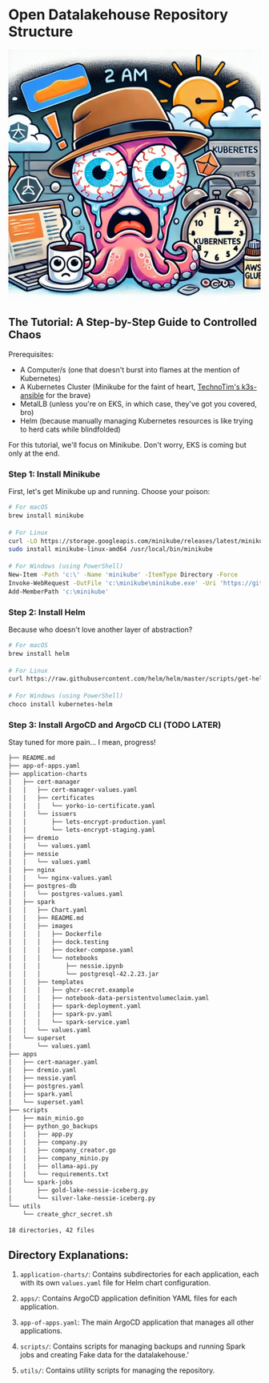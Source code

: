 # Open Datalakehouse Repository Structure

<img src="utils/logo.webp" width="850" height="500" alt="Logo">

## The Tutorial: A Step-by-Step Guide to Controlled Chaos

Prerequisites:
- A Computer/s (one that doesn't burst into flames at the mention of Kubernetes)
- A Kubernetes Cluster (Minikube for the faint of heart, [TechnoTim's k3s-ansible](https://github.com/techno-tim/k3s-ansible) for the brave)
- MetalLB (unless you're on EKS, in which case, they've got you covered, bro)
- Helm (because manually managing Kubernetes resources is like trying to herd cats while blindfolded)

For this tutorial, we'll focus on Minikube. Don't worry, EKS is coming but only at the end.

### Step 1: Install Minikube

First, let's get Minikube up and running. Choose your poison:

```bash
# For macOS
brew install minikube

# For Linux
curl -LO https://storage.googleapis.com/minikube/releases/latest/minikube-linux-amd64
sudo install minikube-linux-amd64 /usr/local/bin/minikube

# For Windows (using PowerShell)
New-Item -Path 'c:\' -Name 'minikube' -ItemType Directory -Force
Invoke-WebRequest -OutFile 'c:\minikube\minikube.exe' -Uri 'https://github.com/kubernetes/minikube/releases/latest/download/minikube-windows-amd64.exe'
Add-MemberPath 'c:\minikube'
```

### Step 2: Install Helm

Because who doesn't love another layer of abstraction?

```bash
# For macOS
brew install helm

# For Linux
curl https://raw.githubusercontent.com/helm/helm/master/scripts/get-helm-3 | bash

# For Windows (using PowerShell)
choco install kubernetes-helm
```

### Step 3: Install ArgoCD and ArgoCD CLI (TODO LATER)

Stay tuned for more pain... I mean, progress!



```
├── README.md
├── app-of-apps.yaml
├── application-charts
│   ├── cert-manager
│   │   ├── cert-manager-values.yaml
│   │   ├── certificates
│   │   │   └── yorko-io-certificate.yaml
│   │   └── issuers
│   │       ├── lets-encrypt-production.yaml
│   │       └── lets-encrypt-staging.yaml
│   ├── dremio
│   │   └── values.yaml
│   ├── nessie
│   │   └── values.yaml
│   ├── nginx
│   │   └── nginx-values.yaml
│   ├── postgres-db
│   │   └── postgres-values.yaml
│   ├── spark
│   │   ├── Chart.yaml
│   │   ├── README.md
│   │   ├── images
│   │   │   ├── Dockerfile
│   │   │   ├── dock.testing
│   │   │   ├── docker-compose.yaml
│   │   │   └── notebooks
│   │   │       ├── nessie.ipynb
│   │   │       └── postgresql-42.2.23.jar
│   │   ├── templates
│   │   │   ├── ghcr-secret.example
│   │   │   ├── notebook-data-persistentvolumeclaim.yaml
│   │   │   ├── spark-deployment.yaml
│   │   │   ├── spark-pv.yaml
│   │   │   └── spark-service.yaml
│   │   └── values.yaml
│   └── superset
│       └── values.yaml
├── apps
│   ├── cert-manager.yaml
│   ├── dremio.yaml
│   ├── nessie.yaml
│   ├── postgres.yaml
│   ├── spark.yaml
│   └── superset.yaml
├── scripts
│   ├── main_minio.go
│   ├── python_go_backups
│   │   ├── app.py
│   │   ├── company.py
│   │   ├── company_creator.go
│   │   ├── company_minio.py
│   │   ├── ollama-api.py
│   │   └── requirements.txt
│   └── spark-jobs
│       ├── gold-lake-nessie-iceberg.py
│       └── silver-lake-nessie-iceberg.py
└── utils
    └── create_ghcr_secret.sh

18 directories, 42 files
```

## Directory Explanations:

1. `application-charts/`: Contains subdirectories for each application, each with its own `values.yaml` file for Helm chart configuration.

2. `apps/`: Contains ArgoCD application definition YAML files for each application.

3. `app-of-apps.yaml`: The main ArgoCD application that manages all other applications.

4. `scripts/`: Contains scripts for managing backups and running Spark jobs and creating Fake data for the datalakehouse.'

5. `utils/`: Contains utility scripts for managing the repository.
